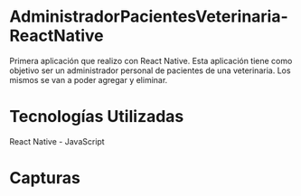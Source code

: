 # AdministradorPacientesVeterinaria-ReactNative
Primera aplicación que realizo con React Native. Esta aplicación tiene como objetivo ser un administrador personal de pacientes de una veterinaria. Los mismos se van a poder agregar y eliminar.

# Tecnologías Utilizadas
React Native - JavaScript

# Capturas